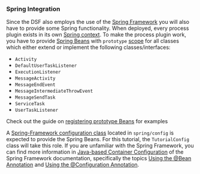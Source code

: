 ### Spring Integration

Since the DSF also employs the use of the [Spring Framework](https://spring.io/projects/spring-framework) you will also
have to provide some Spring functionality.
When deployed, every process plugin exists in its own [Spring context](https://docs.spring.io/spring-framework/reference/core/beans/introduction.html). To make the process plugin work, you
have to provide [Spring Beans](https://docs.spring.io/spring-framework/reference/core/beans/definition.html) with `prototype` [scope](https://docs.spring.io/spring-framework/reference/core/beans/factory-scopes.html) for all classes which either extend or implement the following classes/interfaces:
- `Activity`
- `DefaultUserTaskListener`
- `ExecutionListener`
- `MessageActivity`
- `MessageEndEvent`
- `MessageIntermediateThrowEvent`
- `MessageSendTask`
- `ServiceTask`
- `UserTaskListener`

Check out the guide on [registering prototype Beans](../../guides/registering-prototype-beans.md) for examples

A [Spring-Framework configuration class](https://docs.spring.io/spring-framework/docs/current/reference/html/core.html#beans-java-basic-concepts) located in `spring/config` is expected to provide the Spring Beans.
For this tutorial, the `TutorialConfig` class will take this role. 
If you are unfamiliar with the Spring Framework, you can find more information in [Java-based Container Configuration](https://docs.spring.io/spring-framework/reference/core/beans/java.html)
of the Spring Framework documentation, specifically the topics [Using the @Bean Annotation](https://docs.spring.io/spring-framework/reference/core/beans/java/bean-annotation.html) and [Using the @Configuration Annotation](https://docs.spring.io/spring-framework/reference/core/beans/java/configuration-annotation.html).